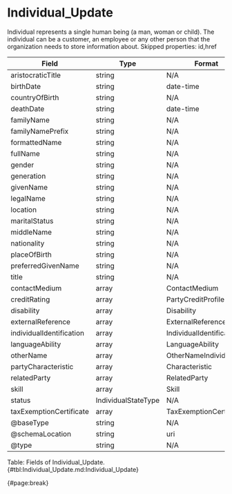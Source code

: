<!--
    ATTENTION: This file was generated via gradle!
               Do NOT manually edit this file! Any such changes will be overwritten!
-->

# Individual_Update

Individual represents a single human being (a man, woman or child).
The individual can be a customer, an employee or any other person that the organization needs to store information about.
Skipped properties: id,href

| Field | Type | Format | Required |
| ------- | ------- | ------- | --- |
| aristocraticTitle | string | N/A | No |
| birthDate | string | date-time | No |
| countryOfBirth | string | N/A | No |
| deathDate | string | date-time | No |
| familyName | string | N/A | No |
| familyNamePrefix | string | N/A | No |
| formattedName | string | N/A | No |
| fullName | string | N/A | No |
| gender | string | N/A | No |
| generation | string | N/A | No |
| givenName | string | N/A | No |
| legalName | string | N/A | No |
| location | string | N/A | No |
| maritalStatus | string | N/A | No |
| middleName | string | N/A | No |
| nationality | string | N/A | No |
| placeOfBirth | string | N/A | No |
| preferredGivenName | string | N/A | No |
| title | string | N/A | No |
| contactMedium | array | ContactMedium | No |
| creditRating | array | PartyCreditProfile | No |
| disability | array | Disability | No |
| externalReference | array | ExternalReference | No |
| individualIdentification | array | IndividualIdentification | No |
| languageAbility | array | LanguageAbility | No |
| otherName | array | OtherNameIndividual | No |
| partyCharacteristic | array | Characteristic | No |
| relatedParty | array | RelatedParty | No |
| skill | array | Skill | No |
| status | IndividualStateType | N/A | No |
| taxExemptionCertificate | array | TaxExemptionCertificate | No |
| @baseType | string | N/A | No |
| @schemaLocation | string | uri | No |
| @type | string | N/A | No |

Table: Fields of Individual_Update. {#tbl:Individual_Update.md:Individual_Update}

{#page:break}
